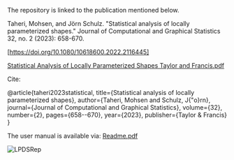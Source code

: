The repository is linked to the publication mentioned below.

Taheri, Mohsen, and Jörn Schulz. "Statistical analysis of locally parameterized shapes." Journal of Computational and Graphical Statistics 32, no. 2 (2023): 658-670.

[https://doi.org/10.1080/10618600.2022.2116445]

[Statistical Analysis of Locally Parameterized Shapes Taylor and Francis.pdf](https://github.com/MohsenTaheriShalmani/Statistical_Analysis_of_Locally_Parameterized_Shapes/files/14559989/Statistical.Analysis.of.Locally.Parameterized.Shapes.Taylor.and.Francis.pdf)


Cite:

@article{taheri2023statistical,
  title={Statistical analysis of locally parameterized shapes},
  author={Taheri, Mohsen and Schulz, J{\"o}rn},
  journal={Journal of Computational and Graphical Statistics},
  volume={32},
  number={2},
  pages={658--670},
  year={2023},
  publisher={Taylor \& Francis}
}

The user manual is available via:
[Readme.pdf](https://github.com/MohsenTaheriShalmani/Statistical_Analysis_of_Locally_Parameterized_Shapes/files/14558067/Readme.pdf)



![LPDSRep](https://github.com/MohsenTaheriShalmani/Statistical_Analysis_of_Locally_Parameterized_Shapes/assets/19237855/7d2ea0c7-cbba-4304-a0b5-14c03dbaef18)
